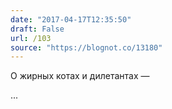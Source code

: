 ```yaml
---
date: "2017-04-17T12:35:50"
draft: False
url: /103
source: "https://blognot.co/13180"
---
```


О жирных котах и дилетантах — 

...
